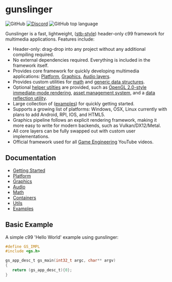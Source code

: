 # gunslinger
![GitHub](https://img.shields.io/github/license/mrfrenik/gunslinger)
[![Discord](https://img.shields.io/discord/485178488203116567?label=discord&logo=discord)](https://discord.gg/QXwpETB)
![GitHub top language](https://img.shields.io/github/languages/top/mrfrenik/gunslinger?label=c99)

Gunslinger is a fast, lightweight, ([stb-style](https://github.com/nothings/stb)) header-only c99 framework for multimedia applications. Features include: 
- Header-only: drag-drop into any project without any additional compiling required.
- No external dependencies required. Everything is included in the framework itself.
- Provides core framework for quickly developing multimedia applications: [Platform](https://github.com/MrFrenik/gunslinger/blob/master/docs/platform.md), [Graphics](https://github.com/MrFrenik/gunslinger/blob/master/docs/graphics.md), [Audio layers](https://github.com/MrFrenik/gunslinger/blob/master/docs/audio.md). 
- Provides custom utilities for [math](https://github.com/MrFrenik/gunslinger/blob/master/docs/math.md) and [generic data structures](https://github.com/MrFrenik/gunslinger/blob/master/docs/containers.md).
- Optional [helper utilties](https://github.com/MrFrenik/gunslinger/tree/master/util) are provided, such as [OpenGL 2.0-style immediate-mode rendering](https://github.com/MrFrenik/gunslinger/blob/master/util/gs_idraw.h), [asset management system](https://github.com/MrFrenik/gunslinger/blob/master/util/gs_asset.h), and a [data reflection utility](https://github.com/MrFrenik/gunslinger/blob/master/util/gs_meta.h). 
- Large collection of ([examples](https://github.com/MrFrenik/gs_examples)) for quickly getting started.
- Supports a growing list of platforms: Windows, OSX, Linux currently with plans to add Android, RPI, IOS, and HTML5.
- Graphics pipeline follows an explicit rendering framework, making it more easy to write for modern backends, such as Vulkan/DX12/Metal.
- All core layers can be fully swapped out with custom user implementations.
- Official framework used for all [Game Engineering](https://www.youtube.com/watch?v=VLZjd_Y1gJ8&list=PLIozaEI1hFu3Cd0YJMwOBQKTKfe9uZoyn) YouTube videos.

## Documentation

* [Getting Started](https://github.com/MrFrenik/gunslinger/blob/master/docs/getting_started.md)
* [Platform](https://github.com/MrFrenik/gunslinger/blob/master/docs/platform.md)
* [Graphics](https://github.com/MrFrenik/gunslinger/blob/master/docs/graphics.md)
* [Audio](https://github.com/MrFrenik/gunslinger/blob/master/docs/audio.md)
* [Math](https://github.com/MrFrenik/gunslinger/blob/master/docs/math.md)
* [Containers](https://github.com/MrFrenik/gunslinger/blob/master/docs/containers.md)
* [Utils](https://github.com/MrFrenik/gunslinger/blob/master/docs/utils.md)
* [Examples](https://github.com/MrFrenik/gs_examples)

## Basic Example
A simple c99 'Hello World' example using gunslinger: 

```c
#define GS_IMPL
#include <gs.h>

gs_app_desc_t gs_main(int32_t argc, char** argv)
{
   return (gs_app_desc_t){0};
}
```

